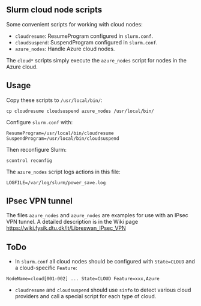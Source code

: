 Slurm cloud node scripts
------------------------

Some convenient scripts for working with cloud nodes:

* ```cloudresume```: ResumeProgram configured in ```slurm.conf```.
* ```cloudsuspend```: SuspendProgram configured in ```slurm.conf```.
* ```azure_nodes```: Handle Azure cloud nodes.

The ```cloud*``` scripts simply execute the ```azure_nodes``` script for nodes in the Azure cloud.

Usage
-----

Copy these scripts to ```/usr/local/bin/```:
```
cp cloudresume cloudsuspend azure_nodes /usr/local/bin/
```

Configure ```slurm.conf``` with:
```
ResumeProgram=/usr/local/bin/cloudresume
SuspendProgram=/usr/local/bin/cloudsuspend
```

Then reconfigure Slurm:
```
scontrol reconfig
```

The ```azure_nodes``` script logs actions in this file:
```
LOGFILE=/var/log/slurm/power_save.log
```

IPsec VPN tunnel
----------------

The files ```azure_nodes``` and ```azure_nodes``` are examples for use with an IPsec VPN tunnel.
A detailed description is in the Wiki page 
https://wiki.fysik.dtu.dk/it/Libreswan_IPsec_VPN

ToDo
----

* In ```slurm.conf``` all cloud nodes should be configured with ```State=CLOUD``` and a cloud-specific ```Feature```:

```
NodeName=cloud[001-002] ... State=CLOUD Feature=xxx,Azure
```

* ```cloudresume``` and ```cloudsuspend``` should use ```sinfo``` to detect 
  various cloud providers and call a special script for each type of cloud.
